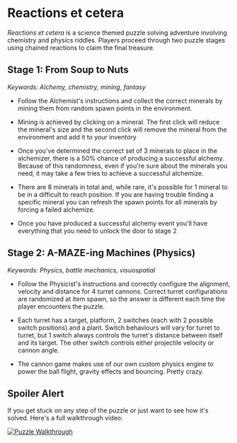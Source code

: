 # Reactions et cetera

_Reactions et cetera_ is a science themed puzzle solving adventure involving chemistry and physics riddles. Players proceed through two puzzle stages using chained reactions to claim the final treasure. 

## Stage 1: From Soup to Nuts 

*Keywords: Alchemy, chemistry, mining, fantasy*

- Follow the Alchemist's instructions and collect the correct minerals by mining them from random spawn points in the environment. 

- Mining is achieved by clicking on a mineral. The first click will reduce the mineral's size and the second click will remove the mineral from the environment and add it to your inventory

- Once you've determined the correct set of 3 minerals to place in the alchemizer, there is a 50% chance of producing a successful alchemy. Because of this randomness, even if you're sure about the minerals you need, it may take a few tries to achieve a successful alchemize.

- There are 8 minerals in total and, while rare, it's possible for 1 mineral to be in a difficult to reach position. If you are having trouble finding a specific mineral you can refresh the spawn points for all minerals by forcing a failed alchemize.

- Once you have produced a successful alchemy event you'll have everything that you need to unlock the door to stage 2

## Stage 2: A-MAZE-ing Machines (Physics)

*Keywords: Physics, battle mechanics, visuospatial*

- Follow the Physicist's instructions and correctly configure the alignment, velocity and distance for 4 turret cannons. Correct turret configurations are randomized at item spawn, so the answer is different each time the player encounters the puzzle.

- Each turret has a target, platform, 2 switches (each with 2 possible switch positions) and a plant. Switch behaviours will vary for turret to turret, but 1 switch always controls the turret's distance between itself and its target. The other switch controls either projectile velocity or cannon angle.

- The cannon game makes use of our own custom physics engine to power the ball flight, gravity effects and bouncing. Pretty crazy.

## Spoiler Alert

If you get stuck on any step of the puzzle or just want to see how it's solved. Here's a full walkthrough video:

[![Puzzle Walkthrough](http://img.youtube.com/vi/wyXzx-xWYkE/0.jpg)](http://www.youtube.com/watch?v=wyXzx-xWYkE "Puzzle Walkthrough")